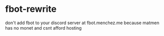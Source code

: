 # fbot-rewrite

don't add fbot to your discord server at fbot.menchez.me because matmen has no monet and csnt afford hosting
